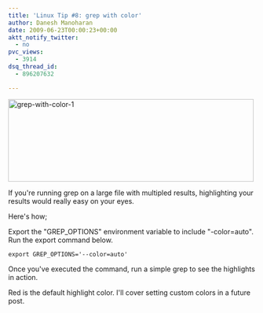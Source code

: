 ```yaml
---
title: 'Linux Tip #8: grep with color'
author: Danesh Manoharan
date: 2009-06-23T00:00:23+00:00
aktt_notify_twitter:
  - no
pvc_views:
  - 3914
dsq_thread_id:
  - 896207632

---
```

[<img loading="lazy" class="alignnone size-medium wp-image-1530" title="grep-with-color-1" src="/wp-content/uploads/2009/06/grep-with-color-1-500x168.png" alt="grep-with-color-1" width="500" height="168" srcset="/wp-content/uploads/2009/06/grep-with-color-1-500x168.png 500w, /wp-content/uploads/2009/06/grep-with-color-1.png 831w" sizes="(max-width: 500px) 100vw, 500px" />][1]

If you're running grep on a large file with multipled results, highlighting your results would really easy on your eyes.

Here's how;

Export the "GREP_OPTIONS" environment variable to include "-color=auto". Run the export command below.

`export GREP_OPTIONS='--color=auto'`

Once you've executed the command, run a simple grep to see the highlights in action.

Red is the default highlight color. I'll cover setting custom colors in a future post.

 [1]: /wp-content/uploads/2009/06/grep-with-color-1.png